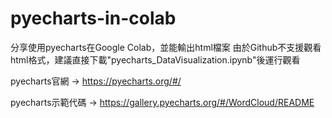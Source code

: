 # pyecharts-in-colab
分享使用pyecharts在Google Colab，並能輸出html檔案
由於Github不支援觀看html格式，建議直接下載"pyecharts_DataVisualization.ipynb"後運行觀看

pyecharts官網 -> https://pyecharts.org/#/

pyecharts示範代碼 -> https://gallery.pyecharts.org/#/WordCloud/README
